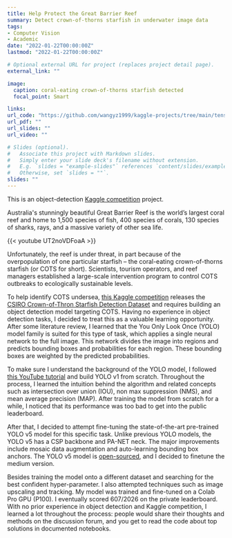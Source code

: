 ```yaml
---
title: Help Protect the Great Barrier Reef
summary: Detect crown-of-thorns starfish in underwater image data
tags:
- Computer Vision
- Academic
date: "2022-01-22T00:00:00Z"
lastmod: "2022-01-22T00:00:00Z"

# Optional external URL for project (replaces project detail page).
external_link: ""

image:
  caption: coral-eating crown-of-thorns starfish detected
  focal_point: Smart

links:
url_code: "https://github.com/wangyz1999/kaggle-projects/tree/main/tensorflow-great-barrier-reef"
url_pdf: ""
url_slides: ""
url_video: ""

# Slides (optional).
#   Associate this project with Markdown slides.
#   Simply enter your slide deck's filename without extension.
#   E.g. `slides = "example-slides"` references `content/slides/example-slides.md`.
#   Otherwise, set `slides = ""`.
slides: ""
---
```


This is an object-detection [Kaggle competition](https://www.kaggle.com/competitions) project. 

Australia's stunningly beautiful Great Barrier Reef is the world’s largest coral reef and home to 1,500 species of fish, 400 species of corals, 130 species of sharks, rays, and a massive variety of other sea life.

{{< youtube UT2noVDFoaA >}}

Unfortunately, the reef is under threat, in part because of the overpopulation of one particular starfish – the coral-eating crown-of-thorns starfish (or COTS for short). Scientists, tourism operators, and reef managers established a large-scale intervention program to control COTS outbreaks to ecologically sustainable levels.

To help identify COTS undersea, [this Kaggle competition](https://www.kaggle.com/competitions/tensorflow-great-barrier-reef) releases the [CSIRO Crown-of-Thron Starfish Detection Dataset](https://arxiv.org/abs/2111.14311) and requires building an object detection model targeting COTS. Having no experience in object detection tasks, I decided to treat this as a valuable learning opportunity. After some literature review, I learned that the You Only Look Once (YOLO) model family is suited for this type of task, which applies a single neural network to the full image. This network divides the image into regions and predicts bounding boxes and probabilities for each region. These bounding boxes are weighted by the predicted probabilities.

To make sure I understand the background of the YOLO model, I followed [this YouTube tutorial](https://www.youtube.com/watch?v=n9_XyCGr-MI) and build YOLO v1 from scratch. Throughout the process, I learned the intuition behind the algorithm and related concepts such as intersection over union (IOU), non max suppression (NMS), and mean average precision (MAP). After training the model from scratch for a while, I noticed that its performance was too bad to get into the public leaderboard. 

After that, I decided to attempt fine-tuning the state-of-the-art pre-trained YOLO v5 model for this specific task. Unlike previous YOLO models, the YOLO v5 has a CSP backbone and PA-NET neck. The major improvements include mosaic data augmentation and auto-learning bounding box anchors. The YOLO v5 model is [open-sourced](https://github.com/ultralytics/yolov5), and I decided to finetune the medium version.

Besides training the model onto a different dataset and searching for the best confident hyper-parameter. I also attempted techniques such as image upscaling and tracking. My model was trained and fine-tuned on a Colab Pro GPU (P100). I eventually scored 607/2026 on the private leaderboard. With no prior experience in object detection and Kaggle competition, I learned a lot throughout the process: people would share their thoughts and methods on the discussion forum, and you get to read the code about top solutions in documented notebooks. 